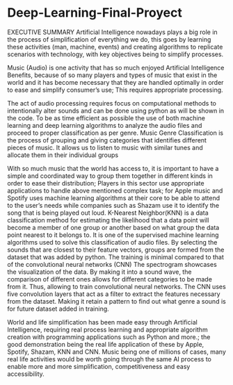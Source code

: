 # Deep-Learning-Final-Proyect
EXECUTIVE SUMMARY
Artificial Intelligence nowadays plays a big role in the process of simplification of
everything we do, this goes by learning these activities (man, machine, events) and creating algorithms to replicate scenarios with technology, with key objectives being to simplify processes.

Music (Audio) is one activity that has so much enjoyed Artificial Intelligence Benefits, because of so many players and types of music that exist in the world and it has become necessary that they are handled optimally in order to ease and simplify consumer’s use; This requires appropriate processing.

The act of audio processing requires focus on computational methods to intentionally alter sounds and can be done using python as will be shown in the code. To be as time efficient as possible the use of both machine learning and deep learning algorithms to analyze the audio files and proceed to proper classification as per genre. Music Genre Classification is the process of grouping and giving categories that identifies different pieces of music. It allows us to listen to music with similar tunes and allocate them in their individual groups

With so much music that the world has access to, it is important to have a simple and coordinated way to group them together in different kinds in order to ease their distribution; Players in this sector use appropriate applications to handle above mentioned complex task; for Apple music and Spotify uses machine learning algorithms at their core to be able to attend to the user’s needs while companies such as Shazam use it to identify the song that is being played out loud. K-Nearest Neighbor(KNN) is a data classification method for estimating the likelihood that a data point will become a member of one group or another based on what group the data point nearest to it belongs to. It is one of the supervised machine learning algorithms used to solve this classification of audio files. By selecting the sounds that are closest to their feature vectors, groups are formed from the dataset that was added by python. The training is minimal compared to that of the convolutional neural networks (CNN) The spectrogram showcases the visualization of the data. By making it into a sound wave, the comparison of different ones allows for different categories to be made from it. Thus, allowing to train convolutional neural networks. The CNN uses five convolution layers that act as a filter to extract the features necessary from the dataset. Making it retain a pattern to find out what genre a sound is for future dataset added in training.

World and life simplification has been made easy through Artificial Intelligence, requiring real process learning and appropriate algorithm creation with programming applications such as Python and more.; the good demonstration being the real life application of these by Apple, Spotify, Shazam, KNN and CNN. Music being one of millions of cases, many real life activities would be worth going through the same AI process to enable more and more simplification, competitiveness and easy accessibility.
